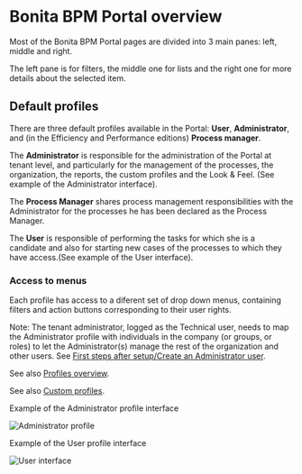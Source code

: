# Bonita BPM Portal overview

Most of the Bonita BPM Portal pages are divided into 3 main panes: left, middle and right.

The left pane is for filters, the middle one for lists and the right one for more details about the selected item.

## Default profiles

There are three default profiles available in the Portal: **User**, **Administrator**, and (in the Efficiency and Performance editions) **Process manager**. 

The **Administrator** is responsible for the administration of the Portal at tenant level, and particularly for the management of the processes, the organization, the reports, the custom profiles and the Look & Feel. 
(See example of the Administrator interface).

The **Process Manager** shares process management responsibilities with the Administrator for the processes he has been declared as the Process Manager.

The **User** is responsible of performing the tasks for which she is a candidate and also for starting new cases of the processes to which they have access.(See example of the User interface).

### Access to menus

Each profile has access to a diferent set of drop down menus, containing filters and action buttons corresponding to their user rights.

Note: The tenant administrator, logged as the Technical user, needs to map the Administrator profile with individuals in the company (or groups, or roles) to let the Administrator(s) manage the rest of the organization and other users. See [First steps after setup/Create an Administrator user](first-steps-after-setup.md).

See also [Profiles overview](profiles-overview.md).

See also [Custom profiles](custom-profiles.md).

Example of the Administrator profile interface

![Administrator profile](images/images-6_0/admin_view7.1.png)<!--{.img-responsive}-->

Example of the User profile interface

![User interface](images/images-6_0/user_view7.x.png)<!--{.img-responsive}-->
